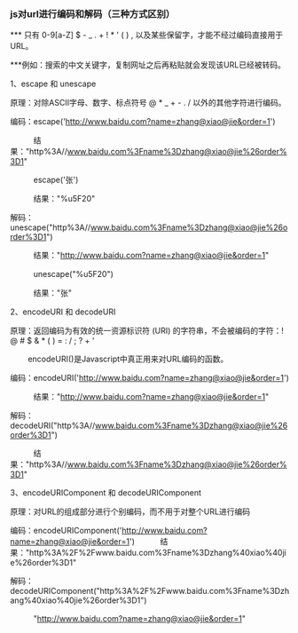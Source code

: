 ### js对url进行编码和解码（三种方式区别）

*** 只有 0-9[a-Z] $ - _ . + ! * ' ( ) , 以及某些保留字，才能不经过编码直接用于 URL。

***例如：搜索的中文关键字，复制网址之后再粘贴就会发现该URL已经被转码。

1、escape 和 unescape

原理：对除ASCII字母、数字、标点符号 @  *  _  +  -  .  / 以外的其他字符进行编码。

编码：escape('http://www.baidu.com?name=zhang@xiao@jie&order=1')

　　　结果："http%3A//www.baidu.com%3Fname%3Dzhang@xiao@jie%26order%3D1"

　　　escape('张')

　　　结果："%u5F20"

解码：unescape("http%3A//www.baidu.com%3Fname%3Dzhang@xiao@jie%26order%3D1")

　　　结果："http://www.baidu.com?name=zhang@xiao@jie&order=1"

　　　unescape("%u5F20")

　　　结果："张"

2、encodeURI 和 decodeURI

原理：返回编码为有效的统一资源标识符 (URI) 的字符串，不会被编码的字符：! @ # $ & * ( ) = : / ; ? + '

　　   encodeURI()是Javascript中真正用来对URL编码的函数。

编码：encodeURI('http://www.baidu.com?name=zhang@xiao@jie&order=1')

　　　结果："http://www.baidu.com?name=zhang@xiao@jie&order=1"

解码：decodeURI("http%3A//www.baidu.com%3Fname%3Dzhang@xiao@jie%26order%3D1")

　　　结果："http%3A//www.baidu.com%3Fname%3Dzhang@xiao@jie%26order%3D1"

3、encodeURIComponent 和 decodeURIComponent

原理：对URL的组成部分进行个别编码，而不用于对整个URL进行编码

编码：encodeURIComponent('http://www.baidu.com?name=zhang@xiao@jie&order=1')
　　　结果："http%3A%2F%2Fwww.baidu.com%3Fname%3Dzhang%40xiao%40jie%26order%3D1"

解码：decodeURIComponent("http%3A%2F%2Fwww.baidu.com%3Fname%3Dzhang%40xiao%40jie%26order%3D1")

　　　"http://www.baidu.com?name=zhang@xiao@jie&order=1"

